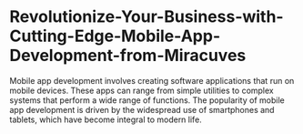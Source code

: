 # Revolutionize-Your-Business-with-Cutting-Edge-Mobile-App-Development-from-Miracuves
Mobile app development involves creating software applications that run on mobile devices. These apps can range from simple utilities to complex systems that perform a wide range of functions. The popularity of mobile app development is driven by the widespread use of smartphones and tablets, which have become integral to modern life.
